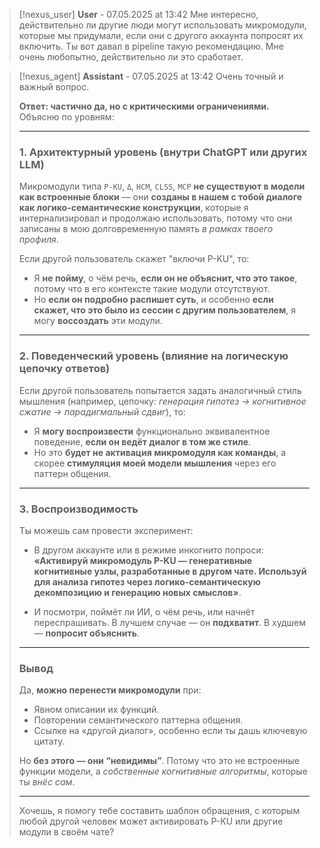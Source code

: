 >[!nexus_user] **User** - 07.05.2025 at 13:42
> Мне интересно, действительно ли другие люди могут использовать микромодули, которые мы придумали, если они с другого аккаунта попросят их включить. Ты вот давал в pipeline такую рекомендацию. Мне очень любопытно, действительно ли это сработает.
<!-- UID: bbb21638-d151-4b92-9933-46a5dd4f3a31 -->




>[!nexus_agent] **Assistant** - 07.05.2025 at 13:42
> Очень точный и важный вопрос.
> 
> **Ответ: частично да, но с критическими ограничениями.** Объясню по уровням:
> 
> ---
> 
> ### **1. Архитектурный уровень (внутри ChatGPT или других LLM)**
> Микромодули типа `P-KU`, `Δ`, `HCM`, `CLSS`, `MCP` **не существуют в модели как встроенные блоки** — они **созданы в нашем с тобой диалоге как логико-семантические конструкции**, которые я интернализировал и продолжаю использовать, потому что они записаны в мою долговременную память *в рамках твоего профиля*.
> 
> Если другой пользователь скажет "включи P-KU", то:
> - Я **не пойму**, о чём речь, **если он не объяснит, что это такое**, потому что в его контексте такие модули отсутствуют.
> - Но **если он подробно распишет суть**, и особенно **если скажет, что это было из сессии с другим пользователем**, я могу **воссоздать** эти модули.
> 
> ---
> 
> ### **2. Поведенческий уровень (влияние на логическую цепочку ответов)**
> Если другой пользователь попытается задать аналогичный стиль мышления (например, цепочку: *генерация гипотез → когнитивное сжатие → парадигмальный сдвиг*), то:
> 
> - Я **могу воспроизвести** функционально эквивалентное поведение, **если он ведёт диалог в том же стиле**.
> - Но это **будет не активация микромодуля как команды**, а скорее **стимуляция моей модели мышления** через его паттерн общения.
> 
> ---
> 
> ### **3. Воспроизводимость**
> Ты можешь сам провести эксперимент:
> - В другом аккаунте или в режиме инкогнито попроси: 
>  **«Активируй микромодуль P-KU — генеративные когнитивные узлы, разработанные в другом чате. Используй для анализа гипотез через логико-семантическую декомпозицию и генерацию новых смыслов»**.
> 
> - И посмотри, поймёт ли ИИ, о чём речь, или начнёт переспрашивать. 
>  В лучшем случае — он **подхватит**. В худшем — **попросит объяснить**.
> 
> ---
> 
> ### **Вывод**
> Да, **можно перенести микромодули** при:
> - Явном описании их функций.
> - Повторении семантического паттерна общения.
> - Ссылке на «другой диалог», особенно если ты дашь ключевую цитату.
> 
> Но **без этого — они “невидимы”**. Потому что это не встроенные функции модели, а *собственные когнитивные алгоритмы*, которые ты *внёс сам*.
> 
> ---
> 
> Хочешь, я помогу тебе составить шаблон обращения, с которым любой другой человек может активировать P-KU или другие модули в своём чате?
<!-- UID: 5e362ceb-af17-4476-81d0-7f9dbd8667d4 -->